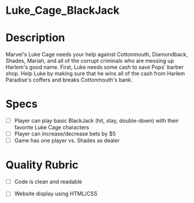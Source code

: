 # Luke_Cage_BlackJack

# Description 

Marvel's Luke Cage needs your help against Cottonmouth, Diamondback, Shades, Mariah, and all of the corrupt criminals who are messing up Harlem's good name. First, Luke needs some cash to save Pops' barber shop. Help Luke by making sure that he wins all of the cash from Harlem Paradise's coffers and breaks Cottonmouth's bank.

# Specs

- [ ] Player can play basic BlackJack (hit, stay, double-down) with their favorite Luke Cage characters
- [ ] Player can increase/decrease bets by $5
- [ ] Game has one player vs. Shades as dealer

# Quality Rubric

- [ ] Code is clean and readable
- [ ] Website display using HTML/CSS

